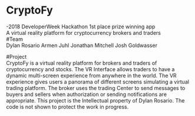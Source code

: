 # CryptoFy
  -2018 DeveloperWeek Hackathon 1st place prize winning app<br>
A virtual reality platform for cryptocurrency brokers and traders <br>
#Team <br>
Dylan Rosario
Armen Juhl
Jonathan Mitchell
Josh Goldwasser

#Project <br>
CryptoFy is a virtual reality platform for brokers and traders of cryptocurrency and stocks. The VR Interface allows traders 
to have a dynamic multi-screen experience from anywhere in the world.
The VR experience gives users a panorama of different screens simulating a virtual trading platform. The broker uses the trading Center to send messages to buyers and sellers when authorization or sending notifications are appropriate. This project is the Intellectual property of Dylan Rosario. The code is not shown to protect the work in progress.
